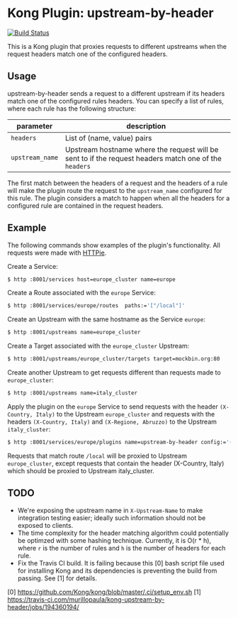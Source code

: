 Kong Plugin: upstream-by-header
====================

[![Build Status](https://travis-ci.com/murillopaula/kong-upstream-by-header.svg?branch=master)](https://travis-ci.com/murillopaula/kong-upstream-by-header)

This is a Kong plugin that proxies requests to different upstreams when the request headers match one of the configured headers.

## Usage

upstream-by-header sends a request to a different upstream if its headers match one of the configured rules headers. You can specify a list of rules, where each rule has the following structure:

| parameter | description |
| --- | --- |
| `headers` |  List of (name, value) pairs |
| `upstream_name` |  Upstream hostname where the request will be sent to if the request headers match one of the `headers` |

The first match between the headers of a request and the headers of a rule will make the plugin route the request to the `upstream_name` configured for this rule. The plugin considers a match to happen when all the headers for a configured rule are contained in the request headers.

## Example

The following commands show examples of the plugin's functionality. All requests were made with [HTTPie](https://httpie.org).

Create a Service:

```bash
$ http :8001/services host=europe_cluster name=europe
```

Create a Route associated with the `europe` Service:

```bash
$ http :8001/services/europe/routes  paths:='["/local"]'
```

Create an Upstream with the same hostname as the Service `europe`:

```bash
$ http :8001/upstreams name=europe_cluster
```

Create a Target associated with the `europe_cluster` Upstream:

```bash
$ http :8001/upstreams/europe_cluster/targets target=mockbin.org:80
```

Create another Upstream to get requests different than requests made to `europe_cluster`:

```bash
$ http :8001/upstreams name=italy_cluster
```

Apply the plugin on the `europe` Service to send requests with the header `(X-Country, Italy)` to the Upstream `europe_cluster` and requests with the headers `(X-Country, Italy)` and `(X-Regione, Abruzzo)` to the Upstream `italy_cluster`:

```bash
$ http :8001/services/europe/plugins name=upstream-by-header config:='{"rules": [{"headers": {"X-Country":"Italy"}, "upstream_name": "europe_cluster"}, {"headers": {"X-Country": "Italy", "X-Regione": "Abruzzo"}, "upstream_name": "italy_cluster"}]}'
```

Requests that match route `/local` will be proxied to Upstream `europe_cluster`, except
requests that contain the header (X-Country, Italy) which should be proxied to Upstream
italy_cluster.

## TODO
- We're exposing the upstream name in `X-Upstream-Name` to make integration testing easier; ideally such information should not be exposed to clients.
- The time complexity for the header matching algorithm could potentially be optimzed with some hashing technique. Currently, it is O(r * h), where `r` is the number of rules and `h` is the number of headers for each rule.
- Fix the Travis CI build. It is failing because this [0] bash script file used for installing Kong and its dependencies is preventing the build from passing. See [1] for details.

[0] https://github.com/Kong/kong/blob/master/.ci/setup_env.sh
[1] https://travis-ci.com/murillopaula/kong-upstream-by-header/jobs/194360194/
